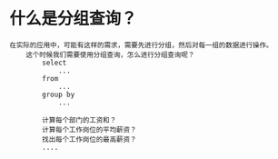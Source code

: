 # 什么是分组查询？
    在实际的应用中，可能有这样的需求，需要先进行分组，然后对每一组的数据进行操作。
		这个时候我们需要使用分组查询，怎么进行分组查询呢？
			select
				...
			from
				...
			group by
				...
			
			计算每个部门的工资和？
			计算每个工作岗位的平均薪资？
			找出每个工作岗位的最高薪资？
			....
